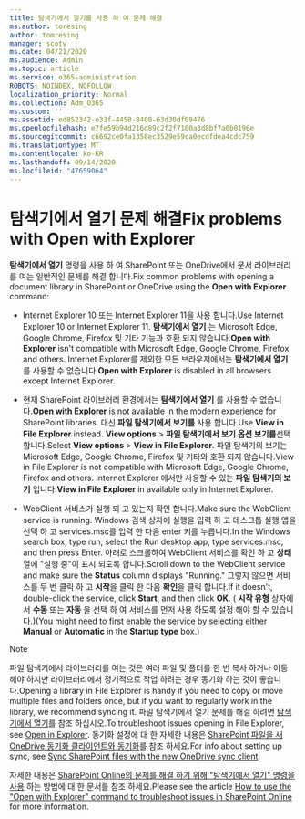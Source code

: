 ```yaml
---
title: 탐색기에서 열기를 사용 하 여 문제 해결
ms.author: toresing
author: tomresing
manager: scotv
ms.date: 04/21/2020
ms.audience: Admin
ms.topic: article
ms.service: o365-administration
ROBOTS: NOINDEX, NOFOLLOW
localization_priority: Normal
ms.collection: Adm_O365
ms.custom: ''
ms.assetid: ed852342-e33f-4450-8400-63d30df09476
ms.openlocfilehash: e7fe59b94d216d89c2f2f7100a3d8bf7a0b0196e
ms.sourcegitcommit: c6692ce0fa1358ec3529e59ca0ecdfdea4cdc759
ms.translationtype: MT
ms.contentlocale: ko-KR
ms.lasthandoff: 09/14/2020
ms.locfileid: "47659064"
---
```

# <a name="fix-problems-with-open-with-explorer"></a><span data-ttu-id="ae429-102">탐색기에서 열기 문제 해결</span><span class="sxs-lookup"><span data-stu-id="ae429-102">Fix problems with Open with Explorer</span></span>

<span data-ttu-id="ae429-103">**탐색기에서 열기** 명령을 사용 하 여 SharePoint 또는 OneDrive에서 문서 라이브러리를 여는 일반적인 문제를 해결 합니다.</span><span class="sxs-lookup"><span data-stu-id="ae429-103">Fix common problems with opening a document library in SharePoint or OneDrive using the **Open with Explorer** command:</span></span> 
  
- <span data-ttu-id="ae429-104">Internet Explorer 10 또는 Internet Explorer 11을 사용 합니다.</span><span class="sxs-lookup"><span data-stu-id="ae429-104">Use Internet Explorer 10 or Internet Explorer 11.</span></span> <span data-ttu-id="ae429-105">**탐색기에서 열기** 는 Microsoft Edge, Google Chrome, Firefox 및 기타 기능과 호환 되지 않습니다.</span><span class="sxs-lookup"><span data-stu-id="ae429-105">**Open with Explorer** isn't compatible with Microsoft Edge, Google Chrome, Firefox and others.</span></span> <span data-ttu-id="ae429-106">Internet Explorer를 제외한 모든 브라우저에서는 **탐색기에서 열기** 를 사용할 수 없습니다.</span><span class="sxs-lookup"><span data-stu-id="ae429-106">**Open with Explorer** is disabled in all browsers except Internet Explorer.</span></span> 
    
- <span data-ttu-id="ae429-107">현재 SharePoint 라이브러리 환경에서는 **탐색기에서 열기** 를 사용할 수 없습니다.</span><span class="sxs-lookup"><span data-stu-id="ae429-107">**Open with Explorer** is not available in the modern experience for SharePoint libraries.</span></span> <span data-ttu-id="ae429-108">대신 **파일 탐색기에서 보기를** 사용 합니다.</span><span class="sxs-lookup"><span data-stu-id="ae429-108">Use **View in File Explorer** instead.</span></span> <span data-ttu-id="ae429-109">**View options** \> **파일 탐색기에서 보기 옵션 보기를**선택 합니다.</span><span class="sxs-lookup"><span data-stu-id="ae429-109">Select **View options** \> **View in File Explorer**.</span></span> <span data-ttu-id="ae429-110">파일 탐색기의 보기는 Microsoft Edge, Google Chrome, Firefox 및 기타와 호환 되지 않습니다.</span><span class="sxs-lookup"><span data-stu-id="ae429-110">View in File Explorer is not compatible with Microsoft Edge, Google Chrome, Firefox and others.</span></span> <span data-ttu-id="ae429-111">Internet Explorer 에서만 사용할 수 있는 **파일 탐색기의 보기** 입니다.</span><span class="sxs-lookup"><span data-stu-id="ae429-111">**View in File Explorer** in available only in Internet Explorer.</span></span> 
    
- <span data-ttu-id="ae429-112">WebClient 서비스가 실행 되 고 있는지 확인 합니다.</span><span class="sxs-lookup"><span data-stu-id="ae429-112">Make sure the WebClient service is running.</span></span> <span data-ttu-id="ae429-113">Windows 검색 상자에 실행을 입력 하 고 데스크톱 실행 앱을 선택 하 고 services.msc를 입력 한 다음 enter 키를 누릅니다.</span><span class="sxs-lookup"><span data-stu-id="ae429-113">In the Windows search box, type run, select the Run desktop app, type services.msc, and then press Enter.</span></span> <span data-ttu-id="ae429-114">아래로 스크롤하여 WebClient 서비스를 확인 하 고 **상태** 열에 "실행 중"이 표시 되도록 합니다.</span><span class="sxs-lookup"><span data-stu-id="ae429-114">Scroll down to the WebClient service and make sure the **Status** column displays "Running."</span></span> <span data-ttu-id="ae429-115">그렇지 않으면 서비스를 두 번 클릭 하 고 **시작**을 클릭 한 다음 **확인**을 클릭 합니다.</span><span class="sxs-lookup"><span data-stu-id="ae429-115">If it doesn't, double-click the service, click **Start**, and then click **OK**.</span></span> <span data-ttu-id="ae429-116">( **시작 유형** 상자에서 **수동** 또는 **자동** 을 선택 하 여 서비스를 먼저 사용 하도록 설정 해야 할 수 있습니다.)</span><span class="sxs-lookup"><span data-stu-id="ae429-116">(You might need to first enable the service by selecting either **Manual** or **Automatic** in the **Startup type** box.)</span></span> 
    
> [!NOTE]
> <span data-ttu-id="ae429-117">파일 탐색기에서 라이브러리를 여는 것은 여러 파일 및 폴더를 한 번 복사 하거나 이동 해야 하지만 라이브러리에서 정기적으로 작업 하려는 경우 동기화 하는 것이 좋습니다.</span><span class="sxs-lookup"><span data-stu-id="ae429-117">Opening a library in File Explorer is handy if you need to copy or move multiple files and folders once, but if you want to regularly work in the library, we recommend syncing it.</span></span> <span data-ttu-id="ae429-118">파일 탐색기에서 열기 문제를 해결 하려면 [탐색기에서 열기](https://go.microsoft.com/fwlink/?linkid=871665)를 참조 하십시오.</span><span class="sxs-lookup"><span data-stu-id="ae429-118">To troubleshoot issues opening in File Explorer, see [Open in Explorer](https://go.microsoft.com/fwlink/?linkid=871665).</span></span> <span data-ttu-id="ae429-119">동기화 설정에 대 한 자세한 내용은 [SharePoint 파일을 새 OneDrive 동기화 클라이언트와 동기화](https://go.microsoft.com/fwlink/?linkid=871666)를 참조 하세요.</span><span class="sxs-lookup"><span data-stu-id="ae429-119">For info about setting up sync, see [Sync SharePoint files with the new OneDrive sync client](https://go.microsoft.com/fwlink/?linkid=871666).</span></span>
  
<span data-ttu-id="ae429-120">자세한 내용은 [SharePoint Online의 문제를 해결 하기 위해 "탐색기에서 열기" 명령을 사용](https://docs.microsoft.com/sharepoint/support/lists-and-libraries/troubleshoot-issues-using-open-with-explorer) 하는 방법에 대 한 문서를 참조 하세요.</span><span class="sxs-lookup"><span data-stu-id="ae429-120">Please see the article [How to use the "Open with Explorer" command to troubleshoot issues in SharePoint Online](https://docs.microsoft.com/sharepoint/support/lists-and-libraries/troubleshoot-issues-using-open-with-explorer) for more information.</span></span> 
  

